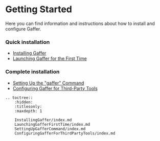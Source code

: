 # Getting Started #

Here you can find information and instructions about how to install and configure Gaffer.


### Quick installation ###

- [Installing Gaffer](InstallingGaffer/index.md)
- [Launching Gaffer for the First Time](LaunchingGafferFirstTime/index.md)


### Complete installation ###

- [Setting Up the "gaffer" Command](SettingUpGafferCommand/index.md)
- [Configuring Gaffer for Third-Party Tools](ConfiguringGafferForThirdPartyTools/index.md)

<!-- TOC -->

```eval_rst
.. toctree::
    :hidden:
    :titlesonly:
    :maxdepth: 1

    InstallingGaffer/index.md
    LaunchingGafferFirstTime/index.md
    SettingUpGafferCommand/index.md
    ConfiguringGafferForThirdPartyTools/index.md
```
